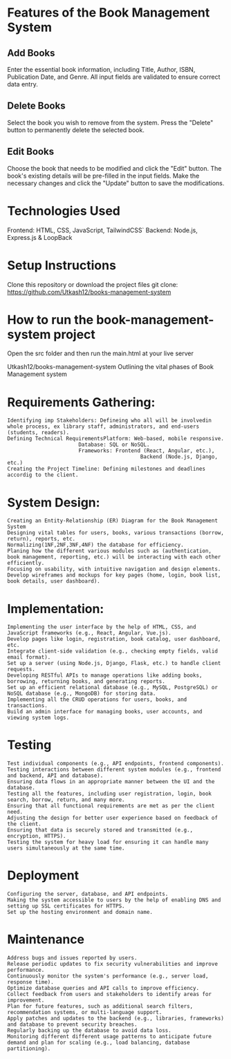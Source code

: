 # Features of the Book Management System

## Add Books
Enter the essential book information, including Title, Author, ISBN, Publication Date, and Genre.
All input fields are validated to ensure correct data entry.

## Delete Books
Select the book you wish to remove from the system.
Press the "Delete" button to permanently delete the selected book.
## Edit Books
Choose the book that needs to be modified and click the "Edit" button.
The book's existing details will be pre-filled in the input fields. Make the necessary changes and click the "Update" button to save the modifications.


# Technologies Used
Frontend: HTML, CSS, JavaScript, TailwindCSS`
Backend: Node.js, Express.js & LoopBack


# Setup Instructions
Clone this repository or download the project files
git clone: https://github.com/Utkash12/books-management-system


# How to run the book-management-system project
Open the src folder and then run the main.html at your live server

Utkash12/books-management-system
Outlining the vital phases of Book Management system




# Requirements Gathering:
	Identifying imp Stakeholders: Defineing who all will be involvedin whole process, ex library staff, administrators, and end-users (students, readers).
	Defining Technical RequirementsPlatform: Web-based, mobile responsive. 
					       Database: SQL or NoSQL. 
					       Frameworks: Frontend (React, Angular, etc.), 
                                               Backend (Node.js, Django, etc.)
	Creating the Project Timeline: Defining milestones and deadlines accordig to the client.


# System Design:
	Creating an Entity-Relationship (ER) Diagram for the Book Management System
	Designing vital tables for users, books, various transactions (borrow, return), reports, etc.
	Normalizing(1NF,2NF,3NF,4NF) the database for efficiency.
	Planing how the different various modules such as (authentication, book management, reporting, etc.) will be interacting with each other efficiently.
	Focusing on usability, with intuitive navigation and design elements.
	Develop wireframes and mockups for key pages (home, login, book list, book details, user dashboard).


# Implementation:
	Implementing the user interface by the help of HTML, CSS, and JavaScript frameworks (e.g., React, Angular, Vue.js).
	Develop pages like login, registration, book catalog, user dashboard, etc.
	Integrate client-side validation (e.g., checking empty fields, valid email format).
	Set up a server (using Node.js, Django, Flask, etc.) to handle client requests.
	Developing RESTful APIs to manage operations like adding books, borrowing, returning books, and generating reports.
	Set up an efficient relational database (e.g., MySQL, PostgreSQL) or NoSQL database (e.g., MongoDB) for storing data.
	Implementing all the CRUD operations for users, books, and transactions.
	Build an admin interface for managing books, user accounts, and viewing system logs.


# Testing
	Test individual components (e.g., API endpoints, frontend components).
	Testing interactions between different system modules (e.g., frontend and backend, API and database).
	Ensuring data flows in an appropriate manner between the UI and the database.
	Testing all the features, including user registration, login, book search, borrow, return, and many more.
	Ensuring that all functional requirements are met as per the client need.
	Adjusting the design for better user experience based on feedback of the client.
	Ensuring that data is securely stored and transmitted (e.g., encryption, HTTPS).
	Testing the system for heavy load for ensuring it can handle many users simultaneously at the same time.

# Deployment
	Configuring the server, database, and API endpoints.
	Making the system accessible to users by the help of enabling DNS and setting up SSL certificates for HTTPS.
	Set up the hosting environment and domain name.

# Maintenance
	Address bugs and issues reported by users.
	Release periodic updates to fix security vulnerabilities and improve performance.
	Continuously monitor the system's performance (e.g., server load, response time).
	Optimize database queries and API calls to improve efficiency.
	Collect feedback from users and stakeholders to identify areas for improvement.
	Plan for future features, such as additional search filters, recommendation systems, or multi-language support.
	Apply patches and updates to the backend (e.g., libraries, frameworks) and database to prevent security breaches.
	Regularly backing up the database to avoid data loss.
	Monitoring different different usage patterns to anticipate future demand and plan for scaling (e.g., load balancing, database partitioning).
